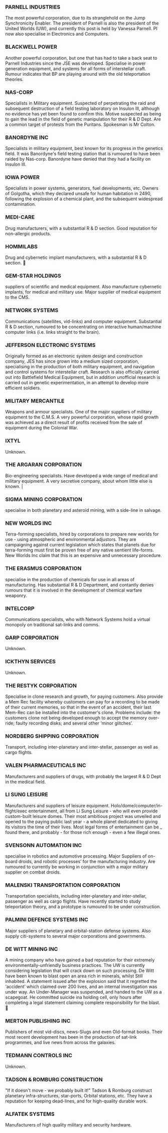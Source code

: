 
### PARNELL INDUSTRIES

The most powerful corporation, due to its stranglehold on
the Jump Synchronicity Enabler. The president of Parnell
is also the president of the United Worlds (UW), and
currently this post is held by Vanessa Parnell. PI now
also specialise in Electronics and Computers.

### BLACKWELL POWER

Another powerful corporation, but one that has had to
take a back seat to Parnell Industries since the JSE was
developed. Specialise in power generation equipment, and
systems for all forms of interstellar craft. Rumour
indicates that BP are playing around with the old
teleportation theories.

### NAS-CORP

Specialists in Military equipment. Suspected of
perpetrating the raid and subsequent destruction of a
field testing laboratory on Insulon III, although no
evidence has yet been found to confirm this. Motive
suspected as being to gain the lead in the field of
genetic manipulation for their R & D Dept. Are a common
target of protests from the Puritans. Spokesman is Mr
Colton.

### BANORDYNE INC

Specialists in military equipment, best known for its
progress in the genetics field. It was Banordyne's field
testing station that is rumoured to have been raided by
Nas-corp. Banordyne have denied that they had a facility
on Insulon III.

### IOWA POWER

Specialists in power systems, generators, fuel
developments, etc. Owners of Golgotha, which they
declared unsafe for human habitation in 2490, following
the explosion of a chemical plant, and the subsequent
widespread contamination.

### MEDI-CARE

Drug manufacturers, with a substantial R & D section.
Good reputation for non-allergic products.

### HOMMILABS

Drug and cybernetic implant manufacturers, with a
substantial R & D section.

### GEM-STAR HOLDINGS

suppliers of scientific and medical equipment. Also
manufacture cybernetic implants, for medical and military
use. Major supplier of medical equipment to the CMS.

### NETWORK SYSTEMS

Communications (satellites, vid-links) and computer
equipment. Substantial R & D section, rumoured to be
concentrating on interactive human/machine computer links
(i.e. links straight to the brain).

### JEFFERSON ELECTRONIC SYSTEMS

Originally formed as an electronic system design and
construction company, JES has since grown into a medium
sized corporation, specialising in the production of both
military equipment, and navigation and control systems
for interstellar craft. Research is also officially
carried out into Battlefield Medical Equipment, but in
addition unofficial research is carried out in genetic
experimentation, in an attempt to develop more efficient
soldiers.

### MILITARY MERCANTILE

Weapons and armour specialists. One of the major
suppliers of military equipment to the C.M.S. A very
powerful corporation, whose rapid growth was achieved as
a direct result of profits received from the sale of
equipment during the Colonial War.

### IXTYL

Unknown.

### THE ARGARAN CORPORATION

Bio-engineering specialists. Have developed a wide range
of medical and military equipment. A very secretive
company, about whom little else is known. |

### SIGMA MINING CORPORATION

specialise in both planetary and asteroid mining, with a
side-line in salvage.

### NEW WORLDS INC

Terra-forming specialists, hired by corporations to
prepare new worlds for use - using atmospheric and
environmental adjustors. They are campaigning against
current legislation which states that planets due for
terra-forming must first be proven free of any native
sentient life-forms. New Worlds Inc claim that this is an
expensive and unnecessary procedure.

### THE ERASMUS CORPORATION

specialise in the production of chemicals for use in all
areas of manufacturing. Has substantial R & D Department,
and contantly denies rumours that it is involved in the
development of chemical warfare weaponry.

### INTELCORP

Communications specialists, who with Network Systems hold
a virtual monopoly on traditional sat-links and comms.

### GARP CORPORATION

Unknown.

### ICKTHYN SERVICES

Unknown.

### THE RESTYK CORPORATION

Specialise in clone research and growth, for paying
customers. Also provide a Mem Rec facility whereby
customers can pay for a recording to be made of their
current memories, so that in the event of an accident,
their last Mem-Rec can be installed into the customer's
clone. Problems include: the customers clone not being
developed enough to accept the memory over-ride; faulty
recording disks; and several other ‘minor glitches’.

### NORDBERG SHIPPING CORPORATION

Transport, including inter-planetary and inter-stellar,
passenger as well as cargo flights.

### VALEN PHARMACEUTICALS INC

Manufacturers and suppliers of drugs, with probably the
largest R & D Dept in the medical field.

### LI SUNG LEISURE

Manufacturers and suppliers of leisure equipment.
Holo/dome/computer/in-flight/exec entertainment, all from
Li Sung Leisure - who will even provide custom-built
leisure domes. Their most ambitious project was unveiled
and opened to the paying public last year - a whole
planet dedicated to giving its visitors the time of their
lives. Most legal forms of entertainment can be _ found
there, and probably - for those rich enough - even a few
illegal ones.

### SVENSONN AUTOMATION INC

specialise in robotics and automotive processing. Major
Suppliers of on-board droids, and robotic processes’ for
the manufacturing industry. Are rumoured to currently be
working in conjunction with a major military supplier on
combat droids.

### MALENSKI TRANSPORTATION CORPORATION

Transportation specialists, including inter-planetary and
inter-stellar, passenger as well as cargo flights. Have
recently started to study teleportation theory, and a
prototype is rumoured to be under construction.

### PALMINI DEFENCE SYSTEMS INC

Major suppliers of planetary and orbital-station defense
systems. Also supply citi-systems to several major
corporations and governments.

### DE WITT MINING INC

A mining company who have gained a bad reputation for
their extremely environmentally-unfriendly business
practices. The UW is currently considering legislation
that will crack down on such processing. De Witt have
been known to blast open an area rich in minerals, whilst
Still inhabited. A statement issued after the explosion
said that it regretted the ‘accident’ which claimed over
200 lives, and an internal investigation was under way.
An Under-Manager was suspended, and handed to the UW as a
scapegoat. He committed suicide ina holding cell, only
hours after completing a legal statement claiming
complete responsibility for the blast.

### MERTON PUBLISHING INC

Publishers of most vid-discs, news-Slugs and even
Old-format books. Their most recent development has been
in the production of sat-link programmes, and live news
from across the galaxies.

### TEDMANN CONTROLS INC

Unknown.

### TADSON & ROMBURG CONSTRUCTION

"If it doesn't move - we probably built it!" Tadson &
Romburg construct planetary infra-structures, star-ports,
Orbital stations, etc. They have a reputation for keeping
dead-lines, and for high-quality durable work.

### ALFATEK SYSTEMS

Manufacturers of high quality military and security
hardware.
